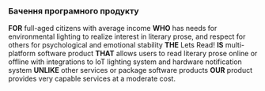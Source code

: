 ### Бачення програмного продукту

**FOR** full-aged citizens with average income **WHO** has needs for environmental lighting to realize interest in literary prose, and respect for others for psychological and emotional stability **THE** Lets Read! **IS** multi-platform software product **THAT** allows users to read literary prose online or offline with integrations to IoT lighting system and hardware notification system **UNLIKE** other services or package software products **OUR** product provides very capable services at a moderate cost.